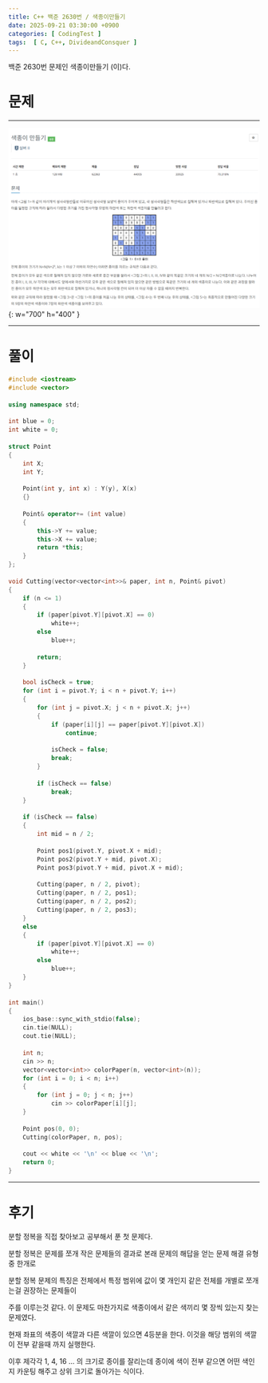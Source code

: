 ```yaml
---
title: C++ 백준 2630번 / 색종이만들기
date: 2025-09-21 03:30:00 +0900
categories: [ CodingTest ]  
tags:  [ C, C++, DivideandConsquer ]
---
```


백준 2630번 문제인 색종이만들기 (이)다.

# 문제   
---------------------------------------

![Desktop View](/assets/img/색종이만들기.png){: w="700" h="400" }

---------------------------------------

# 풀이

```c++
#include <iostream>
#include <vector>

using namespace std;

int blue = 0;
int white = 0;

struct Point
{
	int X;
	int Y;

	Point(int y, int x) : Y(y), X(x)
	{}

	Point& operator+= (int value)
	{
		this->Y += value;
		this->X += value;
		return *this;
	}
};

void Cutting(vector<vector<int>>& paper, int n, Point& pivot)
{
	if (n <= 1)
	{
		if (paper[pivot.Y][pivot.X] == 0)
			white++;
		else
			blue++;

		return;
	}

	bool isCheck = true;
	for (int i = pivot.Y; i < n + pivot.Y; i++)
	{
		for (int j = pivot.X; j < n + pivot.X; j++)
		{
			if (paper[i][j] == paper[pivot.Y][pivot.X])
				continue;

			isCheck = false;
			break;
		}

		if (isCheck == false)
			break;
	}

	if (isCheck == false)
	{
		int mid = n / 2;

		Point pos1(pivot.Y, pivot.X + mid);
		Point pos2(pivot.Y + mid, pivot.X);
		Point pos3(pivot.Y + mid, pivot.X + mid);

		Cutting(paper, n / 2, pivot);
		Cutting(paper, n / 2, pos1);
		Cutting(paper, n / 2, pos2);
		Cutting(paper, n / 2, pos3);
	}
	else
	{
		if (paper[pivot.Y][pivot.X] == 0)
			white++;
		else
			blue++;
	}
}

int main()
{
	ios_base::sync_with_stdio(false);
	cin.tie(NULL);
	cout.tie(NULL);

	int n;
	cin >> n;
	vector<vector<int>> colorPaper(n, vector<int>(n));
	for (int i = 0; i < n; i++)
	{
		for (int j = 0; j < n; j++)
			cin >> colorPaper[i][j];
	}

	Point pos(0, 0);
	Cutting(colorPaper, n, pos);

	cout << white << '\n' << blue << '\n';
	return 0;
}
```
---------------------------------------

# 후기

분할 정복을 직접 찾아보고 공부해서 푼 첫 문제다.

분할 정복은 문제를 쪼개 작은 문제들의 결과로 본래 문제의 해답을 얻는 문제 해결 유형 중 한개로 

분할 정복 문제의 특징은 전체에서 특정 범위에 값이 몇 개인지 같은 전체를 개별로 쪼개는걸 권장하는 문제들이

주를 이루는것 같다. 이 문제도 마찬가지로 색종이에서 같은 색끼리 몇 장씩 있는지 찾는 문제였다.

현재 좌표의 색종이 색깔과 다른 색깔이 있으면 4등분을 한다. 이것을 해당 범위의 색깔이 전부 같을때 까지 실행한다.

이후 제각각 1, 4, 16 ... 의 크기로 종이를 잘리는데 종이에 색이 전부 같으면 어떤 색인지 카운팅 해주고 상위 크기로 돌아가는 식이다.

